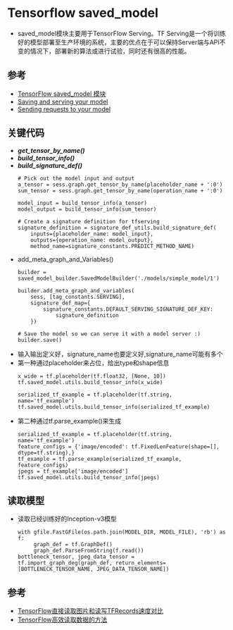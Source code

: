 # Tensorflow saved_model
* saved_model模块主要用于TensorFlow Serving。TF Serving是一个将训练好的模型部署至生产环境的系统，主要的优点在于可以保持Server端与API不变的情况下，部署新的算法或进行试验，同时还有很高的性能。

## 参考
* [TensorFlow saved_model 模块](https://blog.csdn.net/thriving_fcl/article/details/75213361)
* [Saving and serving your model](https://medium.com/epigramai/tensorflow-serving-101-pt-1-a79726f7c103)
* [Sending requests to your model](https://medium.com/epigramai/tensorflow-serving-101-pt-2-682eaf7469e7)

## 关键代码
* ***get_tensor_by_name()***
* ***build_tensor_info()***
* ***build_signature_def()***
  ```
  # Pick out the model input and output
  a_tensor = sess.graph.get_tensor_by_name(placeholder_name + ':0')
  sum_tensor = sess.graph.get_tensor_by_name(operation_name + ':0')
  
  model_input = build_tensor_info(a_tensor)
  model_output = build_tensor_info(sum_tensor)
  
  # Create a signature definition for tfserving
  signature_definition = signature_def_utils.build_signature_def(
      inputs={placeholder_name: model_input},
      outputs={operation_name: model_output},
      method_name=signature_constants.PREDICT_METHOD_NAME)
  ```
* add_meta_graph_and_Variables()
  ```
  builder = saved_model_builder.SavedModelBuilder('./models/simple_model/1')
  
  builder.add_meta_graph_and_variables(
      sess, [tag_constants.SERVING],
      signature_def_map={
          signature_constants.DEFAULT_SERVING_SIGNATURE_DEF_KEY:
              signature_definition
      })
  
  # Save the model so we can serve it with a model server :)
  builder.save()
  ```
* 输入输出定义好，signature_name也要定义好,signature_name可能有多个  
* 第一种通过placeholder来占位，给出type和shape信息
   ```
   x_wide = tf.placeholder(tf.float32, [None, 10])
   tf.saved_model.utils.build_tensor_info(x_wide)
  
   serialized_tf_example = tf.placeholder(tf.string, name='tf_example')
   tf.saved_model.utils.build_tensor_info(serialized_tf_example)
   ```
* 第二种通过tf.parse_example()来生成
   ```
   serialized_tf_example = tf.placeholder(tf.string, name='tf_example')
   feature_configs = {'image/encoded': tf.FixedLenFeature(shape=[], dtype=tf.string),}
   tf_example = tf.parse_example(serialized_tf_example, feature_configs)
   jpegs = tf_example['image/encoded']
   tf.saved_model.utils.build_tensor_info(jpegs)
   ```
## 读取模型
* 读取已经训练好的Inception-v3模型
  ```
  with gfile.FastGFile(os.path.join(MODEL_DIR, MODEL_FILE), 'rb') as f:
       graph_def = tf.GraphDef()
       graph_def.ParseFromString(f.read())
  bottleneck_tensor, jpeg_data_tensor = tf.import_graph_deg(graph_def, return_elements=[BOTTLENECK_TENSOR_NAME, JPEG_DATA_TENSOR_NAME])
  ```
## 参考
* [TensorFlow直接读取图片和读写TFRecords速度对比](https://zhuanlan.zhihu.com/p/27481108)
* [TensorFlow高效读取数据的方法](https://blog.csdn.net/u012759136/article/details/52232266)